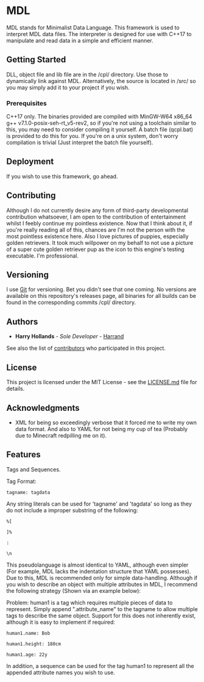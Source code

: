 # MDL
MDL stands for Minimalist Data Language. This framework is used to interpret MDL data files. The interpreter is designed for use with C++17 to manipulate and read data in a simple and efficient manner.

## Getting Started

DLL, object file and lib file are in the /cpl/ directory. Use those to dynamically link against MDL. Alternatively, the source is located in /src/ so you may simply add it to your project if you wish.

### Prerequisites

C++17 only. The binaries provided are compiled with MinGW-W64 x86_64 g++ v7.1.0-posix-seh-rt_v5-rev2, so if you're not using a toolchain similar to this, you may need to consider compiling it yourself. A batch file (qcpl.bat) is provided to do this for you. If you're on a unix system, don't worry compilation is trivial (Just interpret the batch file yourself).

## Deployment

If you wish to use this framework, go ahead.

## Contributing

Although I do not currently desire any form of third-party developmental contribution whatsoever, I am open to the contribution of entertainment whilst I feebly continue my pointless existence. Now that I think about it, if you're really reading all of this, chances are I'm not the person with the most pointless existence here. Also I love pictures of puppies, especially golden retrievers. It took much willpower on my behalf to not use a picture of a super cute golden retriever pup as the icon to this engine's testing executable. I'm professional.

## Versioning

I use [Git](http://github.com/) for versioning. Bet you didn't see that one coming. No versions are available on this repository's releases page, all binaries for all builds can be found in the corresponding commits /cpl/ directory.

## Authors

* **Harry Hollands** - *Sole Developer* - [Harrand](https://github.com/Harrand)

See also the list of [contributors](https://github.com/Harrand/MDL/contributors) who participated in this project.

## License

This project is licensed under the MIT License - see the [LICENSE.md](LICENSE.md) file for details.

## Acknowledgments

* XML for being so exceedingly verbose that it forced me to write my own data format. And also to YAML for not being my cup of tea (Probably due to Minecraft redpilling me on it).

## Features
Tags and Sequences.

Tag Format:

`tagname: tagdata`

Any string literals can be used for 'tagname' and 'tagdata' so long as they do not include a improper substring of the following:

`%[`

`]%`

`:`

`\n`

This pseudolanguage is almost identical to YAML, although even simpler (For example, MDL lacks the indentation structure that YAML possesses). Due to this, MDL is recommended only for simple data-handling. Although if you wish to describe an object with multiple attributes in MDL, I recommend the following strategy (Shown via an example below):

Problem:
human1 is a tag which requires multiple pieces of data to represent. Simply append ".attribute_name" to the tagname to allow multiple tags to describe the same object. Support for this does not inherently exist, although it is easy to implement if required:

`human1.name: Bob`

`human1.height: 180cm`

`human1.age: 22y`

In addition, a sequence can be used for the tag human1 to represent all the appended attribute names you wish to use.